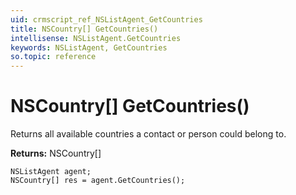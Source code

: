 ```yaml
---
uid: crmscript_ref_NSListAgent_GetCountries
title: NSCountry[] GetCountries()
intellisense: NSListAgent.GetCountries
keywords: NSListAgent, GetCountries
so.topic: reference
---
```


# NSCountry[] GetCountries()

Returns all available countries a contact or person could belong to.

**Returns:** NSCountry[]

```crmscript
NSListAgent agent;
NSCountry[] res = agent.GetCountries();
```

